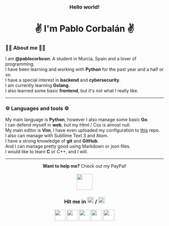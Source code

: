 <h3 align="center">Hello world!</h3>
<h1 align="center">✌️ I'm Pablo Corbalán ✌️</h1>
 
### 🙋‍♂️ About me 🙋‍♂️
<p>I am <strong>@pablocorbcon</strong>. A student in Murcia, Spain and a lover of programming.<br>I have been learning and working with <strong>Python</strong> for the past year and a half or so.<br>I have a special interest in <strong>backend</strong> and <strong>cybersecurity</strong>.<br>I am currently learning <strong>Golang</strong>.<br>I also learned some basic <strong>frontend</strong>, but it's not what I really like.<br></p>

---

### ⚙️ Languages and tools ⚙️
<p>My main language is <strong>Python</strong>, however I also manage some basic <strong>Go</strong>.<br>I can defend myself in <strong>web</strong>, but my Html / Css is almost null.<br>My main editor is <strong>Vim</strong>, I have even uploaded my configuration to <a href="https://github.com/PabloCorbCon/vim-config">this</a> repo.<br>I also can manage with Subllime Text 3 and Atom.<br>I have a strong knowledge of <strong>git</strong> and <strong>GitHub</strong>.<br>And I can manage pretty good using Markdown or json files.<br>I would like to learn <strong>C</strong> or C++, and I will.</p>

---

<p align="center"><strong>Want to help me?</strong> Check out my PayPal!<br><br><a href="https://paypal.me/pablocorbcon"><img width="50px" src="https://www.flaticon.es/svg/static/icons/svg/985/985680.svg"></a>
</p>

<h3 align="center">Hit me in <img src="https://www.flaticon.es/svg/static/icons/svg/197/197593.svg" width="21px"> / <img src="https://www.flaticon.es/svg/static/icons/svg/197/197374.svg" width="21px"></h3>

<p align="center">
  <a href="https://twitter.com/pablocorbcon"><img src="https://www.flaticon.es/svg/static/icons/svg/733/733579.svg" width="35px"></a>
  <a href="https://www.youtube.com/channel/UCYawvF7GUx2eo2QUbtfdtAg?"><img src="https://www.flaticon.es/svg/static/icons/svg/1384/1384060.svg" width="35px"></a>
  <a href="https://t.me/pablocorbcon"><img src="https://www.flaticon.es/svg/static/icons/svg/2111/2111370.svg" width="35px"></a>
  <a href="https://reddit.com/u/ProgsNYX_"><img src="https://www.flaticon.es/svg/static/icons/svg/2111/2111589.svg" width="35px"></a>
  <a href="https://t.me/pablocorbcon"><img src="https://www.flaticon.es/svg/static/icons/svg/2111/2111644.svg" width="35px"></a>
</p>
